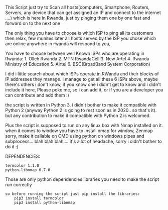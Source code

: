 This Script just try to Scan all hosts(computers, Smartphone, Routers, Servers, any device that can get assigned an IP and connect to the internet ....) which is here in Rwanda, just by pinging them one by one fast and forward on to the next one

The only thing you have to choose is which ISP to ping all its customers
then relax, few munites later all hosts served by the ISP you chose which are online anywhere in rwanda will respond to you,

You have to choose between well Known ISPs who are operating in Rwanda:
    1. Olleh Rwanda
    2. MTN RwandaCell
    3. New Artel
    4. Rwanda Ministry of Education
    5. Airtel
    6. BSC(BroadBand System Corporation)

I did i little search about which ISPs operate in RWanda and their blocks of IP addresses they manage.
i manage to get all these 6 ISPs above, maybe there's others i don't know, if you know one i didn't get to know and i didn't include it here, Please poke me, so i can add it, or if you are a developer you can contribute and add them :) 

the script is written in Python 3, i didn't bother to make it compatible with Python 2 (anyway Python 2 is going to rest soon as in 2020.. so that's it). but any contribution to make it compatible with Python 2 is welcomed.

Plus the script is supposed to run on any linux box with Nmap installed on it. when it comes to window you have to install nmap for window, Zenmap sorry, make it callable on CMD using python on windows pipes and subprocess... blah blah blah.... it's a lot of headache, sorry i didn't bother to do it :(

DEPENDENCIES:

    termcolor 1.1.0
    python-libnmap 0.7.0

Those are only python dependencies libraries you need
to make the script run correctly 

    so before running the script just pip install the libraries:
        pip3 install termcolor
        pip3 install python-libnmap